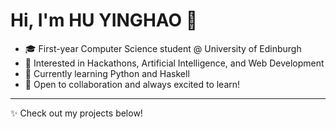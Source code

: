# Hi, I'm HU YINGHAO 👋

- 🎓 First-year Computer Science student @ University of Edinburgh  
- 🚀 Interested in Hackathons, Artificial Intelligence, and Web Development  
- 🌱 Currently learning Python and Haskell  
- 🤝 Open to collaboration and always excited to learn!  

---
✨ Check out my projects below!
